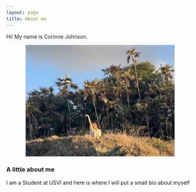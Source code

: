 ```yaml
---
layout: page
title: About me
---
```


Hi! My name is Corinne Johnson.
<p align="center">
<img src = "/assets/img/52D50E00-4330-44FF-B488-7F206C9872DD.jpeg" width="400" height="300">
</p>

### A little about me

I am a Student at USVI and here is where I will put a small bio about myself
